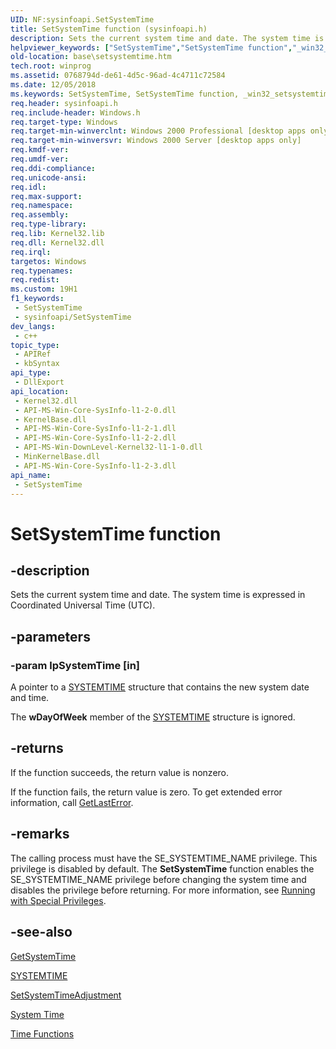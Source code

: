 ```yaml
---
UID: NF:sysinfoapi.SetSystemTime
title: SetSystemTime function (sysinfoapi.h)
description: Sets the current system time and date. The system time is expressed in Coordinated Universal Time (UTC).
helpviewer_keywords: ["SetSystemTime","SetSystemTime function","_win32_setsystemtime","base.setsystemtime","sysinfoapi/SetSystemTime"]
old-location: base\setsystemtime.htm
tech.root: winprog
ms.assetid: 0768794d-de61-4d5c-96ad-4c4711c72584
ms.date: 12/05/2018
ms.keywords: SetSystemTime, SetSystemTime function, _win32_setsystemtime, base.setsystemtime, sysinfoapi/SetSystemTime
req.header: sysinfoapi.h
req.include-header: Windows.h
req.target-type: Windows
req.target-min-winverclnt: Windows 2000 Professional [desktop apps only]
req.target-min-winversvr: Windows 2000 Server [desktop apps only]
req.kmdf-ver: 
req.umdf-ver: 
req.ddi-compliance: 
req.unicode-ansi: 
req.idl: 
req.max-support: 
req.namespace: 
req.assembly: 
req.type-library: 
req.lib: Kernel32.lib
req.dll: Kernel32.dll
req.irql: 
targetos: Windows
req.typenames: 
req.redist: 
ms.custom: 19H1
f1_keywords:
 - SetSystemTime
 - sysinfoapi/SetSystemTime
dev_langs:
 - c++
topic_type:
 - APIRef
 - kbSyntax
api_type:
 - DllExport
api_location:
 - Kernel32.dll
 - API-MS-Win-Core-SysInfo-l1-2-0.dll
 - KernelBase.dll
 - API-MS-Win-Core-SysInfo-l1-2-1.dll
 - API-MS-Win-Core-SysInfo-l1-2-2.dll
 - API-MS-Win-DownLevel-Kernel32-l1-1-0.dll
 - MinKernelBase.dll
 - API-MS-Win-Core-SysInfo-l1-2-3.dll
api_name:
 - SetSystemTime
---
```


# SetSystemTime function


## -description

Sets the current system time and date. The system time is expressed in Coordinated Universal Time (UTC).

## -parameters

### -param lpSystemTime [in]

A pointer to a 
<a href="https://docs.microsoft.com/windows/desktop/api/minwinbase/ns-minwinbase-systemtime">SYSTEMTIME</a> structure that contains the new system date and time. 




The <b>wDayOfWeek</b> member of the 
<a href="https://docs.microsoft.com/windows/desktop/api/minwinbase/ns-minwinbase-systemtime">SYSTEMTIME</a> structure is ignored.

## -returns

If the function succeeds, the return value is nonzero.

If the function fails, the return value is zero. To get extended error information, call 
<a href="https://docs.microsoft.com/windows/desktop/api/errhandlingapi/nf-errhandlingapi-getlasterror">GetLastError</a>.

## -remarks

The calling process must have the SE_SYSTEMTIME_NAME privilege. This privilege is disabled by default. The 
<b>SetSystemTime</b> function enables the SE_SYSTEMTIME_NAME privilege before changing the system time and disables the privilege before returning. For more information, see 
<a href="https://docs.microsoft.com/windows/desktop/SecBP/running-with-special-privileges">Running with Special Privileges</a>.

## -see-also

<a href="https://docs.microsoft.com/windows/desktop/api/sysinfoapi/nf-sysinfoapi-getsystemtime">GetSystemTime</a>



<a href="https://docs.microsoft.com/windows/desktop/api/minwinbase/ns-minwinbase-systemtime">SYSTEMTIME</a>



<a href="https://docs.microsoft.com/windows/desktop/api/sysinfoapi/nf-sysinfoapi-setsystemtimeadjustment">SetSystemTimeAdjustment</a>



<a href="https://docs.microsoft.com/windows/desktop/SysInfo/system-time">System Time</a>



<a href="https://docs.microsoft.com/windows/desktop/SysInfo/time-functions">Time Functions</a>

